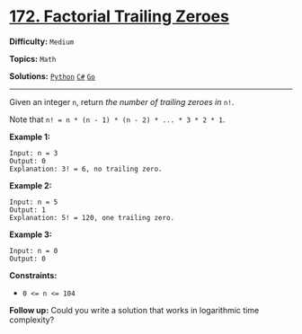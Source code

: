 # [172. Factorial Trailing Zeroes](https://leetcode.com/problems/factorial-trailing-zeroes/)

**Difficulty:** `Medium`  

**Topics:** `Math`  

**Solutions:** [`Python`](../../src/python/challenges/problems/factorial_trailing_zeroes_test.py) [`C#`](../../src/csharp/challenges/Problems/FactorialTrailingZeroes.cs) [`Go`](../../src/go/challenges/problems/factorial_trailing_zeroes_test.go)  

---

Given an integer `n`, return *the number of trailing zeroes in* `n!`.

Note that `n! = n * (n - 1) * (n - 2) * ... * 3 * 2 * 1`.

**Example 1:**

```
Input: n = 3
Output: 0
Explanation: 3! = 6, no trailing zero.
```

**Example 2:**

```
Input: n = 5
Output: 1
Explanation: 5! = 120, one trailing zero.
```

**Example 3:**

```
Input: n = 0
Output: 0
```

**Constraints:**

* `0 <= n <= 104`

**Follow up:** Could you write a solution that works in logarithmic time complexity?